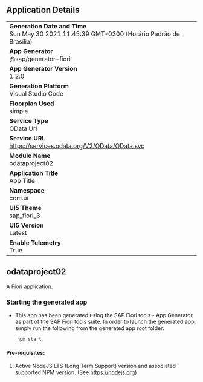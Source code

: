 ## Application Details
|               |
| ------------- |
|**Generation Date and Time**<br>Sun May 30 2021 11:45:39 GMT-0300 (Horário Padrão de Brasília)|
|**App Generator**<br>@sap/generator-fiori|
|**App Generator Version**<br>1.2.0|
|**Generation Platform**<br>Visual Studio Code|
|**Floorplan Used**<br>simple|
|**Service Type**<br>OData Url|
|**Service URL**<br>https://services.odata.org/V2/OData/OData.svc
|**Module Name**<br>odataproject02|
|**Application Title**<br>App Title|
|**Namespace**<br>com.ui|
|**UI5 Theme**<br>sap_fiori_3|
|**UI5 Version**<br>Latest|
|**Enable Telemetry**<br>True|

## odataproject02

A Fiori application.

### Starting the generated app

-   This app has been generated using the SAP Fiori tools - App Generator, as part of the SAP Fiori tools suite.  In order to launch the generated app, simply run the following from the generated app root folder:

```
    npm start
```

#### Pre-requisites:

1. Active NodeJS LTS (Long Term Support) version and associated supported NPM version.  (See https://nodejs.org)


